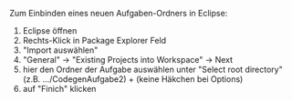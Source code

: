 Zum Einbinden eines neuen Aufgaben-Ordners in Eclipse:
1. Eclipse öffnen
2. Rechts-Klick in Package Explorer Feld
3. "Import auswählen"
4. "General" -> "Existing Projects into Workspace" -> Next
5. hier den Ordner der Aufgabe auswählen unter "Select root directory" (z.B. .../CodegenAufgabe2) + (keine Häkchen bei Options)
6. auf "Finich" klicken